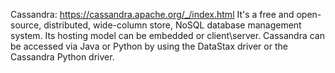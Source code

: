 Cassandra: https://cassandra.apache.org/_/index.html
It's a free and open-source, distributed, wide-column store, NoSQL database management system. Its hosting model can be embedded or client\server. Cassandra can be accessed via Java or Python by using the DataStax driver or the Cassandra Python driver.
